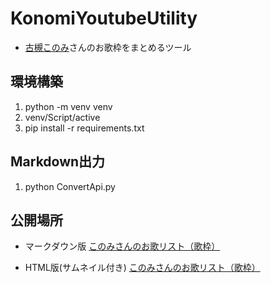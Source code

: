 # KonomiYoutubeUtility

- [古槻このみ](https://www.youtube.com/@hrtk_knm/featured)さんのお歌枠をまとめるツール

## 環境構築

1. python -m venv venv
2. venv/Script/active
3. pip install -r requirements.txt

## Markdown出力

1. python ConvertApi.py

## 公開場所

- マークダウン版
    [このみさんのお歌リスト（歌枠）](https://hackmd.io/@AKoBVtp8QFOFc-VzYJVtzA/rkOcmGjui)

- HTML版(サムネイル付き)
    [このみさんのお歌リスト（歌枠）](https://rinjugatla.github.io/KonomiYoutubeUtility/output/)
